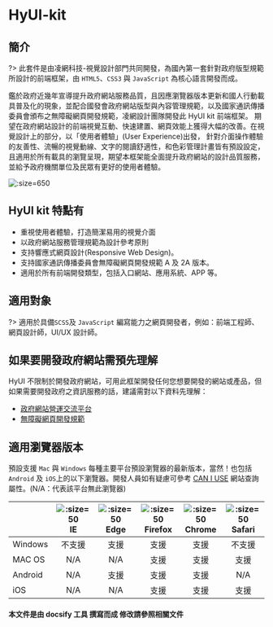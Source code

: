 # HyUI-kit

## 簡介

?> 此套件是由凌網科技-視覺設計部門共同開發，為國內第一套針對政府版型規範所設計的前端框架，由 `HTML5`、`CSS3` 與 `JavaScript` 為核心語言開發而成。

鑑於政府近幾年宣導提升政府網站服務品質，且因應瀏覽器版本更新和國人行動載具普及化的現象，並配合國發會政府網站版型與內容管理規範 ​，以及國家通訊傳播委員會頒布之無障礙網頁開發規範，凌網設計團隊開發此 HyUI kit 前端框架。 期望在政府網站設計的前端視覺互動、快速建置、網頁效能上獲得大幅的改善。在視覺設計上的部分，以「使用者體驗」(User Experience)出發， 針對介面操作體驗的友善性、流暢的視覺動線、​ 文字的閱讀舒適性，和色彩管理計畫皆有預設設定，且適用於所有載具的瀏覽呈現，期望本框架能全面提升政府網站的設計品質服務，並給予政府機關單位及民眾有更好的使用者體驗。

![](https://imgur.com/hZvW4UJ.png ':size=650')

## HyUI kit 特點有

<ul class="block-style">
<li>重視使用者體驗，打造簡潔易用的視覺介面</li>
<li>以政府網站服務管理規範為設計參考原則</li>
<li>支持響應式網頁設計(Responsive Web Design)。</li>
<li>支持國家通訊傳播委員會無障礙網頁開發規範 A 及 2A 版本。</li>
<li>適用於所有前端開發類型，包括入口網站、應用系統、APP 等。</li>
</ul>

## 適用對象

?> 適用於具備`SCSS`及 `JavaScript` 編寫能力之網頁開發者，例如：前端工程師、網頁設計師，UI/UX 設計師。

## 如果要開發政府網站需預先理解

HyUI 不限制於開發政府網站，可用此框架開發任何您想要開發的網站或產品，但如果需要開發政府之資訊服務的話，建議需對以下資料先理解：

- [政府網站營運交流平台](https://www.webguide.nat.gov.tw/default.aspx)
- [無障礙網頁開發規範](https://accessibility.ncc.gov.tw/Accessible/Category/7/1)

## 適用瀏覽器版本

預設支援 `Mac` 與 `Windows` 每種主要平台預設瀏覽器的最新版本，當然！也包括`Android` 及 `iOS`上的以下瀏覽器。開發人員如有疑慮可參考 [CAN I USE](https://caniuse.com/) 網站查詢屬性。(N/A：代表該平台無此瀏覽器)

|         | ![](https://imgur.com/iqebRkp.png ':size=50')<br>IE | ![](https://imgur.com/wl0d0jZ.png ':size=50')<br>Edge | ![](https://imgur.com/xSzB4vI.png ':size=50')<br>Firefox | ![](https://imgur.com/ANLenj2.png ':size=50')<br>Chrome | ![](https://imgur.com/kzHcjAt.png ':size=50')<br>Safari |
| ------- | :-------------------------------------------------: | :---------------------------------------------------: | :------------------------------------------------------: | :-----------------------------------------------------: | :-----------------------------------------------------: |
| Windows |                       不支援                        |                         支援                          |                           支援                           |                          支援                           |                         不支援                          |
| MAC OS  |                         N/A                         |                          N/A                          |                           支援                           |                          支援                           |                          支援                           |
| Android |                         N/A                         |                         支援                          |                           支援                           |                          支援                           |                           N/A                           |
| iOS     |                         N/A                         |                          N/A                          |                           支援                           |                          支援                           |                          支援                           |

#### 本文件是由 docsify 工具 撰寫而成 修改請參照相關文件
